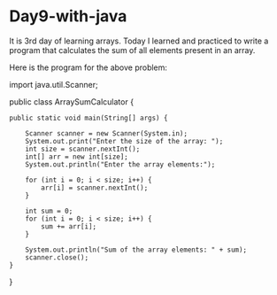 # Day9-with-java

It is 3rd day of learning arrays. Today I learned and practiced to write a program that calculates the sum of all elements present in an array.

Here is the program for the above problem:

import java.util.Scanner;

public class ArraySumCalculator {

    public static void main(String[] args) {
    
        Scanner scanner = new Scanner(System.in);
        System.out.print("Enter the size of the array: ");
        int size = scanner.nextInt();
        int[] arr = new int[size];
        System.out.println("Enter the array elements:");
        
        for (int i = 0; i < size; i++) {
            arr[i] = scanner.nextInt();
        }
        
        int sum = 0;
        for (int i = 0; i < size; i++) {
            sum += arr[i];
        }
        
        System.out.println("Sum of the array elements: " + sum);
        scanner.close();
    }
}

